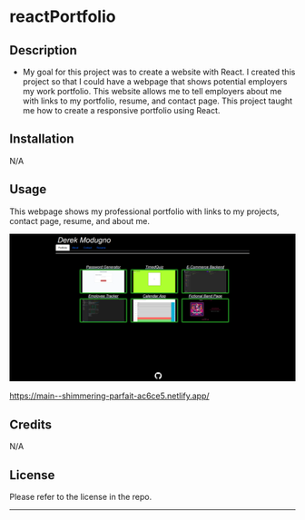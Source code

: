# reactPortfolio

## Description

- My goal for this project was to create a website with React. 
I created this project so that I could have a webpage that shows potential employers my work portfolio.
This website allows me to tell employers about me with links to my portfolio, resume, and contact page. 
This project taught me how to create a responsive portfolio using React.

## Installation

N/A

## Usage

This webpage shows my professional portfolio with links to my projects, contact page, resume, and about me.

![My Portfolio](./src/assets/images/screenshot.png)

https://main--shimmering-parfait-ac6ce5.netlify.app/

## Credits

N/A

## License

Please refer to the license in the repo.

---
